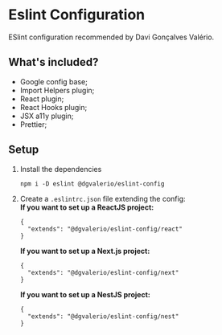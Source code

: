 # Eslint Configuration
ESlint configuration recommended by Davi Gonçalves Valério.

## What's included?

- Google config base;
- Import Helpers plugin;
- React plugin;
- React Hooks plugin;
- JSX a11y plugin;
- Prettier;

## Setup

1.  Install the dependencies
    ```
    npm i -D eslint @dgvalerio/eslint-config
    ```
2.  Create a `.eslintrc.json` file extending the config:\
    **If you want to set up a ReactJS project:**
    ```
    {
      "extends": "@dgvalerio/eslint-config/react"
    }
    ```
    **If you want to set up a Next.js project:**
    ```
    {
      "extends": "@dgvalerio/eslint-config/next"
    }
    ```
    **If you want to set up a NestJS project:**
    ```
    {
      "extends": "@dgvalerio/eslint-config/nest"
    }
    ```
